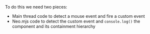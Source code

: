 To do this we need two pieces:
- Main thread code to detect a mouse event and fire a custom event
- Neo.mjs code to detect the custom event and <code>console.log()</code> the component and its containment hierarchy 

